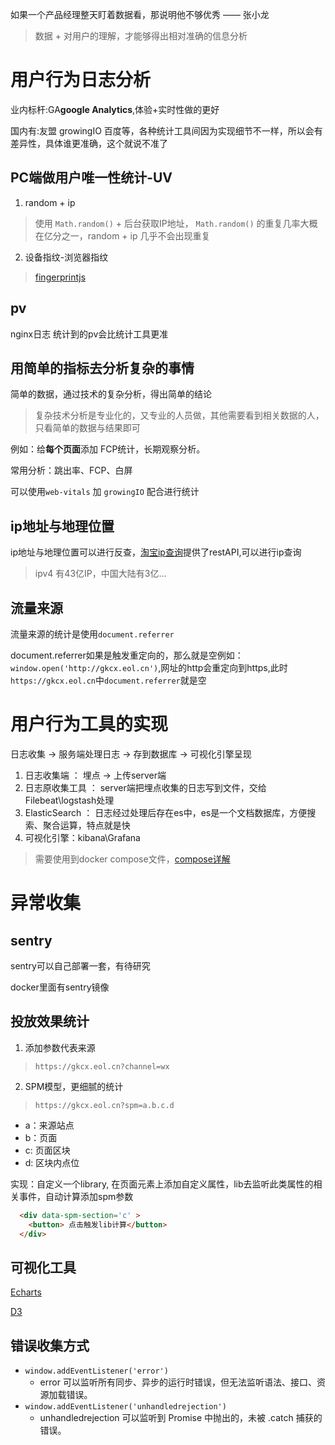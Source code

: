 如果一个产品经理整天盯着数据看，那说明他不够优秀 —— 张小龙
> 数据 + 对用户的理解，才能够得出相对准确的信息分析

# 用户行为日志分析
  
  业内标杆:GA**google Analytics**,体验+实时性做的更好

  国内有:友盟 growingIO 百度等，各种统计工具间因为实现细节不一样，所以会有差异性，具体谁更准确，这个就说不准了

## PC端做用户唯一性统计-UV
  1. random + ip
   > 使用 `Math.random()`  + 后台获取IP地址，
    `Math.random()` 的重复几率大概在亿分之一，random + ip 几乎不会出现重复

  2. 设备指纹-浏览器指纹
  
  > [fingerprintjs](https://fingerprintjs.com/)

## pv 
  nginx日志 统计到的pv会比统计工具更准

## 用简单的指标去分析复杂的事情

  简单的数据，通过技术的复杂分析，得出简单的结论
  > 复杂技术分析是专业化的，又专业的人员做，其他需要看到相关数据的人，只看简单的数据与结果即可

  例如：给**每个页面**添加 FCP统计，长期观察分析。
  
  常用分析：跳出率、FCP、白屏
  
  可以使用`web-vitals` 加 `growingIO` 配合进行统计

## ip地址与地理位置
  ip地址与地理位置可以进行反查，[淘宝ip查询](https://ip.taobao.com/)提供了restAPI,可以进行ip查询

  > ipv4 有43亿IP，中国大陆有3亿...

## 流量来源

  流量来源的统计是使用`document.referrer`
  
  document.referrer如果是触发重定向的，那么就是空例如：
  `window.open('http://gkcx.eol.cn')`,网址的http会重定向到https,此时`https://gkcx.eol.cn`中`document.referrer`就是空

# 用户行为工具的实现

日志收集 -> 服务端处理日志 -> 存到数据库 -> 可视化引擎呈现
  1. 日志收集端 ： 埋点 -> 上传server端
  2. 日志原收集工具 ： server端把埋点收集的日志写到文件，交给Filebeat\logstash处理
  3. ElasticSearch ： 日志经过处理后存在es中，es是一个文档数据库，方便搜索、聚合运算，特点就是快
  4. 可视化引擎：kibana\Grafana
   
> 需要使用到docker compose文件，[compose详解](https://www.jianshu.com/p/2217cfed29d7)



# 异常收集

## sentry

  sentry可以自己部署一套，有待研究

  docker里面有sentry镜像

## 投放效果统计

  1. 添加参数代表来源
  
  > `https://gkcx.eol.cn?channel=wx`  

  2. SPM模型，更细腻的统计
   
  > `https://gkcx.eol.cn?spm=a.b.c.d`
  * a：来源站点
  * b：页面
  * c: 页面区块
  * d: 区块内点位

  实现：自定义一个library, 在页面元素上添加自定义属性，lib去监听此类属性的相关事件，自动计算添加spm参数
  ```html
    <div data-spm-section='c' >
      <button> 点击触发lib计算</button>
    </div>
  ```
## 可视化工具
  [Echarts](https://echarts.apache.org/zh/index.html)

  [D3](d3js.org)


## 错误收集方式
* `window.addEventListener('error')`
  * error 可以监听所有同步、异步的运行时错误，但无法监听语法、接口、资源加载错误。
* `window.addEventListener('unhandledrejection')`
  * unhandledrejection 可以监听到 Promise 中抛出的，未被 .catch 捕获的错误。
